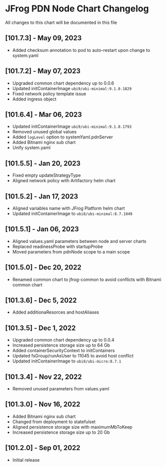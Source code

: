 # JFrog PDN Node Chart Changelog
All changes to this chart will be documented in this file

## [101.7.3] - May 09, 2023
* Added checksum annotation to pod to auto-restart upon change to system.yaml

## [101.7.2] - May 07, 2023
* Upgraded common chart dependency up to 0.0.6
* Updated initContainerImage `ubi9/ubi-minimal:9.1.0.1829`
* Fixed network policy template issue
* Added ingress object

## [101.6.4] - Mar 06, 2023
* Updated initContainerImage `ubi9/ubi-minimal:9.1.0.1793`
* Removed unused global values
* Added `logLevel` option to systemYaml.pdnServer
* Added Bitnami nginx sub chart
* Unify system.yaml

## [101.5.5] - Jan 20, 2023
* Fixed empty updateStrategyType
* Aligned network policy with Artifactory helm chart

## [101.5.2] - Jan 17, 2023
* Aligned variables name with JFrog Platform helm chart
* Updated initContainerImage to `ubi8/ubi-minimal:8.7.1049`

## [101.5.1] - Jan 06, 2023
* Aligned values.yaml parameters between node and server charts
* Replaced readinessProbe with startupProbe
* Moved parameters from pdnNode scope to a main scope

## [101.5.0] - Dec 20, 2022
* Renamed common chart to jfrog-common to avoid conflicts with Bitnami common chart

## [101.3.6] - Dec 5, 2022
* Added additionaResorces and hostAliases

## [101.3.5] - Dec 1, 2022
* Upgraded common chart dependency up to 0.0.4
* Increased persistence storage size up to 64 Gb
* Added containerSecurityContext to initContainers
* Updated fsGroup/runAsUser to 11045 to avoid host conflict
* Updated initContainerImage to `ubi8/ubi-micro:8.7.1`

## [101.3.4] - Nov 22, 2022
* Removed unused parameters from values.yaml

## [101.3.0] - Nov 16, 2022
* Added Bitnami nginx sub chart
* Changed from deployment to statefulset
* Aligned persistence storage size with maximumMbToKeep
* Increased persistence storage size up to 20 Gb

## [101.2.0] - Sep 01, 2022
* Initial release
